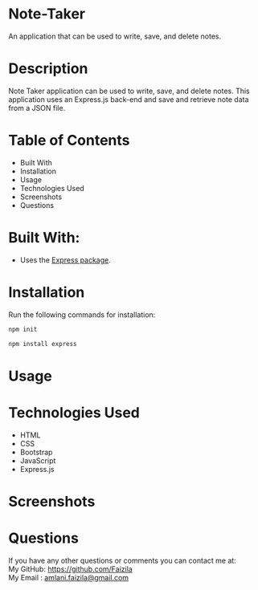 # Note-Taker

An application that can be used to write, save, and delete notes.

# Description

Note Taker application can be used to write, save, and delete notes. This application uses an Express.js back-end and save and retrieve note data from a JSON file.

# Table of Contents

* Built With
* Installation
* Usage
* Technologies Used
* Screenshots
* Questions

# Built With:

* Uses the [Express package](https://www.npmjs.com/package/express).

# Installation

Run the following commands for installation:

```bash
npm init
```

```bash
npm install express
```
# Usage

# Technologies Used

* HTML
* CSS
* Bootstrap
* JavaScript
* Express.js

# Screenshots


# Questions

If you have any other questions or comments you can contact me at:
   <br>
   My GitHub: https://github.com/Faizila
   <br>
   My Email : amlani.faizila@gmail.com
